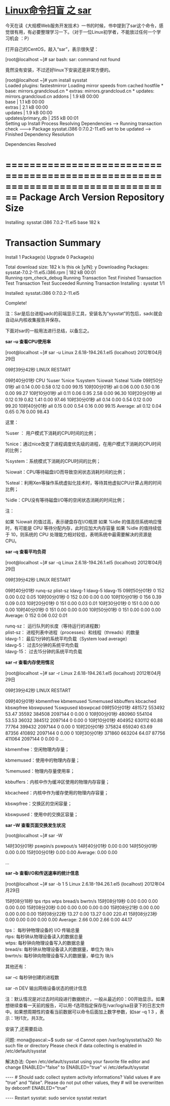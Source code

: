 # [Linux命令扫盲 之 sar](https://www.cnblogs.com/xiekeli/archive/2012/04/29/2476197.html)



今天在读《大规模Web服务开发技术》一书的时候，书中提到了sar这个命令，感觉很有用，有必要整理学习一下。（对于一位Linux初学者，不能放过任何一个学习机会 ：P）

打开自己的CentOS，敲入“sar”，表示很失望：

[root@localhost ~]# sar 
bash: sar: command not found

竟然没有安装，不过还好linux下安装还是非常方便的。

[root@localhost ~]# yum install sysstat   
Loaded plugins: fastestmirror 
Loading mirror speeds from cached hostfile 
\* base: mirrors.grandcloud.cn 
\* extras: mirrors.grandcloud.cn 
\* updates: mirrors.grandcloud.cn 
addons                                                   | 1.9 kB     00:00     
base                                                     | 1.1 kB     00:00     
extras                                                   | 2.1 kB     00:00     
updates                                                  | 1.9 kB     00:00     
updates/primary_db                                       | 255 kB     00:01     
Setting up Install Process 
Resolving Dependencies 
--> Running transaction check 
---> Package sysstat.i386 0:7.0.2-11.el5 set to be updated 
--> Finished Dependency Resolution

Dependencies Resolved

================================================================================ 
Package           Arch           Version                  Repository      Size 
================================================================================ 
Installing: 
sysstat           i386           7.0.2-11.el5             base           182 k

Transaction Summary 
================================================================================ 
Install       1 Package(s) 
Upgrade       0 Package(s)

Total download size: 182 k 
Is this ok [y/N]: y 
Downloading Packages: 
sysstat-7.0.2-11.el5.i386.rpm                            | 182 kB     00:01     
Running rpm_check_debug 
Running Transaction Test 
Finished Transaction Test 
Transaction Test Succeeded 
Running Transaction 
  Installing     : sysstat                                                  1/1

Installed: 
  sysstat.i386 0:7.0.2-11.el5                                                  

Complete!

注：Sar是后台进程sadc的前端显示工具，安装名为“sysstat”的包后，sadc就会自动从内核收集报告并保存。

下面对sar的一般用法进行总结，以备忘之。

 

**sar –u  查看CPU使用率**

[root@localhost ~]# sar -u 
Linux 2.6.18-194.26.1.el5 (localhost)   2012年04月29日

09时39分42秒       LINUX RESTART

09时40分01秒       CPU     %user     %nice   %system   %iowait    %steal     %idle 
09时50分01秒       all         0.14      0.00          0.58          0.12         0.00       99.15 
10时00分01秒       all         0.06      0.00          0.50          0.16         0.00       99.27 
10时10分01秒       all         0.11      0.06          0.95          2.58         0.00       96.30 
10时20分01秒       all         0.12      0.19          0.82          1.41         0.00       97.46 
10时30分01秒       all         0.14      0.00          0.54          0.12         0.00       99.20 
10时40分01秒       all         0.15      0.00          0.54          0.16         0.00       99.15 
Average:              all         0.12      0.04          0.65          0.76         0.00       98.43

这里：

%user ： 用户模式下消耗的CPU时间的比例；

%nice：通过nice改变了进程调度优先级的进程，在用户模式下消耗的CPU时间的比例；

%system：系统模式下消耗的CPU时间的比例；

%iowait：CPU等待磁盘I/O而导致空闲状态消耗时间的比例；

%steal：利用Xen等操作系统虚拟化技术时，等待其他虚拟CPU计算占用的时间比例；

%idle：CPU没有等待磁盘I/O等的空闲状态消耗的时间比例；

注：

如果 %iowait 的值过高，表示硬盘存在I/O瓶颈 
如果 %idle 的值高但系统响应慢时，有可能是 CPU 等待分配内存，此时应加大内存容量 
如果 %idle 的值持续低于 10，则系统的 CPU 处理能力相对较低，表明系统中最需要解决的资源是 CPU。

 

**sar –q 查看平均负荷**

[root@localhost ~]# sar -q 
Linux 2.6.18-194.26.1.el5 (localhost)   2012年04月29日

09时39分42秒       LINUX RESTART

09时40分01秒   runq-sz  plist-sz   ldavg-1   ldavg-5  ldavg-15 
09时50分01秒         0       152          0.00      0.02      0.05 
10时00分01秒         0       152          0.00      0.00      0.00 
10时10分01秒         0       156          0.39      0.09      0.03 
10时20分01秒         0       151          0.00      0.03      0.01 
10时30分01秒         0       151          0.00      0.00      0.00 
10时40分01秒         0       151          0.00      0.00      0.00 
10时50分01秒         0       151          0.00      0.00      0.00 
Average:                0       152          0.06      0.02      0.01

runq-sz：   运行队列的长度（等待运行的进程数）                                      
plist-sz：   进程列表中进程（processes）和线程（threads）的数量                     
ldavg-1：   最后1分钟的系统平均负载（System load average）                          
ldavg-5：   过去5分钟的系统平均负载                                                 
ldavg-15： 过去15分钟的系统平均负载

**sar –r 查看内存使用情况**

[root@localhost ~]# sar -r 
Linux 2.6.18-194.26.1.el5 (localhost)   2012年04月29日

09时39分42秒       LINUX RESTART

09时40分01秒 kbmemfree kbmemused  %memused kbbuffers  kbcached kbswpfree kbswpused  %swpused  kbswpcad 
09时50分01秒    481572       553492           53.47     35592         384508   2097144         0                 0.00           0 
10时00分01秒    480960       554104           53.53     36032         384512   2097144         0                 0.00           0 
10时10分01秒    404952       630112           60.88     77764         399432   2097144         0                 0.00           0 
10时20分01秒    375824       659240           63.69     87356         410892   2097144         0                 0.00           0 
10时30分01秒    371860       663204           64.07     87756         411064   2097144         0                 0.00           0 
…

kbmemfree：空闲物理内存量；

kbmemused：使用中的物理内存量；

%memused：物理内存量使用率；

kbbuffers：内核中作为缓冲区使用的物理内存容量；

kbcacheed：内核中作为缓存使用的物理内存容量；

kbswpfree：交换区的空闲容量；

kbswpused：使用中的交换区容量；

 

**sar –W 查看页面交换发生状况**

[root@localhost ~]# sar -W

14时30分01秒  pswpin/s pswpout/s 
14时40分01秒      0.00      0.00 
14时50分01秒      0.00      0.00 
15时00分01秒      0.00      0.00 
Average:         0.00      0.00

…

 

**sar –b 查看I/O和传送速率的统计信息**

[root@localhost ~]# sar -b 1 5 
Linux 2.6.18-194.26.1.el5 (localhost)   2012年04月29日

15时08分18秒       tps      rtps      wtps   bread/s   bwrtn/s 
15时08分19秒      0.00      0.00      0.00      0.00      0.00 
15时08分20秒      0.00      0.00      0.00      0.00      0.00 
15时08分21秒      0.00      0.00      0.00      0.00      0.00 
15时08分22秒     13.27      0.00     13.27      0.00    220.41 
15时08分23秒      0.00      0.00      0.00      0.00      0.00 
Average:         2.66      0.00      2.66      0.00     44.17

tps：     每秒钟物理设备的 I/O 传输总量                    
rtps:    每秒钟从物理设备读入的数据总量                  
wtps:    每秒钟向物理设备写入的数据总量                  
bread/s: 每秒钟从物理设备读入的数据量，单位为 块/s    
bwrtn/s: 每秒钟向物理设备写入的数据量，单位为 块/s

 

其他还有：

sar –c   每秒钟创建的进程数

sar -n DEV  输出网络设备状态的统计信息

 

注：默认情况是对过去时间段进行数据统计，一般从最近的0：00开始显示。如果想继续查看一天前的报告，可以用-f选项指定保存在/var/log/sa目录下的日志文件中。如果想周期性的查看当前数据可以命令后面加上数字参数，如sar –q 1 3 ，表示：1秒1次，共3次。



安装了,还需要启动. 

问题: mona@pascal:~$ sudo sar -d Cannot open /var/log/sysstat/sa20: No such file or directory Please check if data collecting is enabled in /etc/default/sysstat 

解决办法: Open /etc/default/sysstat using your favorite file editor and change ENABLED="false" to ENABLED="true" vi /etc/default/sysstat

 ---- # Should sadc collect system activity informations? Valid values # are "true" and "false". Please do not put other values, they # will be overwritten by debconf! ENABLED="true"

 ---- Restart sysstat: sudo service sysstat restart